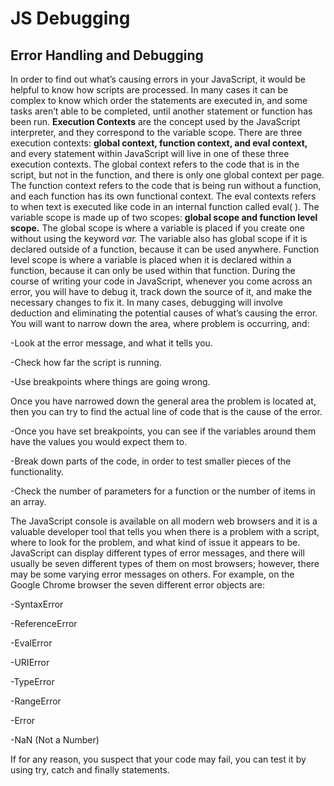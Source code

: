 # JS Debugging

## Error Handling and Debugging

In order to find out what’s causing errors in your JavaScript, it would be helpful to know how scripts are processed. In many cases it can be complex to know which order the statements are executed in, and some tasks aren’t able to be completed, until another statement or function has been run. **Execution Contexts** are the concept used by the JavaScript interpreter, and they correspond to the variable scope. There are three execution contexts: **global context, function context, and eval context,** and every statement within JavaScript will live in one of these three execution contexts. The global context refers to the code that is in the script, but not in the function, and there is only one global context per page. The function context refers to the code that is being run without a function, and each function has its own functional context. The eval contexts refers to when text is executed like code in an internal function called eval( ). The variable scope is made up of two scopes: **global scope and function level scope.** The global scope is where a variable is placed if you create one without using the keyword *var.* The variable also has global scope if it is declared outside of a function, because it can be used anywhere. Function level scope is where a variable is placed when it is declared within a function, because it can only be used within that function.  During the course of writing your code in JavaScript, whenever you come across an error, you will have to debug it, track down the source of it, and make the necessary changes to fix it. In many cases, debugging will involve deduction and eliminating the potential causes of what’s causing the error. You will want to narrow down the area, where problem is occurring, and:

-Look at the error message, and what it tells you.

-Check how far the script is running.

-Use breakpoints where things are going wrong. 

Once you have narrowed down the general area the problem is located at, then you can try to find the actual line of code that is the cause of the error.

-Once you have set breakpoints, you can see if the variables around them have the values you would expect them to. 

-Break down parts of the code, in order to test smaller pieces of the functionality.

-Check the number of parameters for a function or the number of items in an array. 

The JavaScript console is available on all modern web browsers and it is a valuable developer tool that tells you when there is a problem with a script, where to look for the problem, and what kind of issue it appears to be. JavaScript can display different types of error messages, and there will usually be seven different types of them on most browsers; however, there may be some varying error messages on others. For example, on the Google Chrome browser the seven different error objects are:

-SyntaxError

-ReferenceError

-EvalError

-URIError

-TypeError

-RangeError

-Error

-NaN (Not a Number)

If for any reason, you suspect that your code may fail, you can test it by using try, catch and finally statements. 


